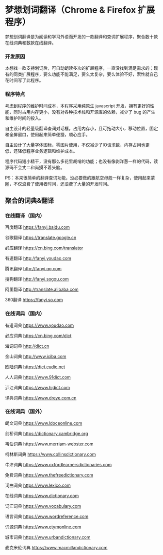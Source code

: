 # 梦想划词翻译（Chrome & Firefox 扩展程序）
梦想划词翻译是为阅读和学习外语而开发的一款翻译和查词扩展程序，聚合数十款在线词典和数款在线翻译。

### 开发原因
本想找一款支持划词后，可自动朗读多次的扩展程序，一直没找到满足需求的；现有的同类扩展程序，要么功能不能满足，要么太复杂，要么体验不好，索性就自己花时间写了此程序。

### 程序特点
考虑到程序的维护时间成本，本程序采用纯原生 javascript 开发，拥有更好的性能，同时占用内存更小，没有对各种技术栈和开源库的依赖，减少了 bug 的产生和维护时间的投入。

自主设计的轻量级翻译查词对话框，占用内存小，且可拖动大小，移动位置，固定和全屏窗口，使用起来简单便捷，顺心应手。

自主设计了大量字体图标，零图片使用，不仅减少了IO请求数，内存占用也更低，还降低程序业务逻辑和维护成本。

程序代码短小精干，没有那么多花里胡哨的功能；也没有像剥洋葱一样的代码，读源码不会丈二和尚摸不着头脑。

PS：本来很简单的翻译查词功能，没必要做的跟航空母舰一样复杂，使用起来蒙圈，不仅浪费了使用者时间，还浪费了大量的开发时间。

## 聚合的词典&翻译
### 在线翻译（国内）
百度翻译 https://fanyi.baidu.com

谷歌翻译 https://translate.google.cn

必应翻译 https://cn.bing.com/translator

有道翻译 http://fanyi.youdao.com

腾讯翻译 http://fanyi.qq.com

搜狗翻译 http://fanyi.sogou.com

阿里翻译 http://translate.alibaba.com

360翻译 https://fanyi.so.com

### 在线词典（国内）
有道词典 https://www.youdao.com

必应词典 https://cn.bing.com/dict

海词词典 http://dict.cn

金山词典 http://www.iciba.com

欧陆词典 https://dict.eudic.net

人人词典 https://www.91dict.com

沪江词典 https://www.hjdict.com

译典词典 https://www.dreye.com.cn

### 在线词典（国外）
朗文词典 https://www.ldoceonline.com

剑桥词典 https://dictionary.cambridge.org

韦伯词典 https://www.merriam-webster.com

柯林斯词典 https://www.collinsdictionary.com

牛津词典 https://www.oxfordlearnersdictionaries.com

免费词典 https://www.thefreedictionary.com

词曲词典 https://www.lexico.com

在线词典 https://www.dictionary.com

词汇词典 https://www.vocabulary.com

语言词典 https://www.wordreference.com

词源词典 https://www.etymonline.com

城市词典 https://www.urbandictionary.com

麦克米伦词典 https://www.macmillandictionary.com
